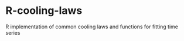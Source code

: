 R-cooling-laws
==============

R implementation of common cooling laws and functions for fitting time series
